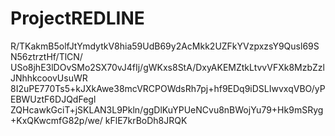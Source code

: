 # ProjectREDLINE
R/TKakmB5olfJtYmdytkV8hia59UdB69y2AcMkk2UZFkYVzpxzsY9Qusl69SN56ztrztHf/TlCN/ USo8jhE3lDOvSMo2SX70vJ4fIj/gWKxs8StA/DxyAKEMZtkLtvvVFXk8MzbZzlJNhhkcoovUsuWR 8I2uPE770Ts5+kJXkAwe38mcVRCPOWdsRh7pj+hf9EDq9iDSLIwvxqVBO/yPEBWUztF6DJQdFegl ZQHcawkGciT+jSKLAN3L9Pkln/ggDlKuYPUeNCvu8nBWojYu79+Hk9mSRyg+KxQKwcmfG82p/we/ kFlE7krBoDh8JRQK
